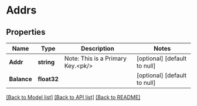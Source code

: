 # Addrs

## Properties
Name | Type | Description | Notes
------------ | ------------- | ------------- | -------------
**Addr** | **string** | Note: This is a Primary Key.&lt;pk/&gt; | [optional] [default to null]
**Balance** | **float32** |  | [optional] [default to null]

[[Back to Model list]](../README.md#documentation-for-models) [[Back to API list]](../README.md#documentation-for-api-endpoints) [[Back to README]](../README.md)


